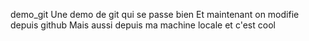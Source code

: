 demo_git
 Une demo de git qui se passe bien
Et maintenant on modifie depuis github
Mais aussi depuis ma machine locale et c'est cool
